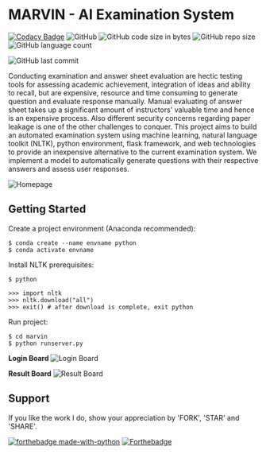 # MARVIN - AI Examination System

[![Codacy Badge](https://api.codacy.com/project/badge/Grade/1e131fc1944e49ac92cb20c7c1a65771)](https://app.codacy.com/manual/nityansuman/marvin?utm_source=github.com&utm_medium=referral&utm_content=nityansuman/marvin&utm_campaign=Badge_Grade_Settings)
![GitHub](https://img.shields.io/github/license/nityansuman/marvin)
![GitHub code size in bytes](https://img.shields.io/github/languages/code-size/nityansuman/marvin)
![GitHub repo size](https://img.shields.io/github/repo-size/nityansuman/marvin)
![GitHub language count](https://img.shields.io/github/languages/count/nityansuman/marvin)

![GitHub last commit](https://img.shields.io/github/last-commit/nityansuman/marvin)

Conducting examination and answer sheet evaluation are hectic testing tools for assessing
academic achievement, integration of ideas and ability to recall, but are expensive, resource
and time consuming to generate question and evaluate response manually. Manual evaluating
of answer sheet takes up a significant amount of instructors' valuable time and hence is an
expensive process. Also different security concerns regarding paper leakage is one of the other
challenges to conquer. This project aims to build an automated examination system using
machine learning, natural language toolkit (NLTK), python environment, flask framework,
and web technologies to provide an inexpensive alternative to the current examination system.
We implement a model to automatically generate questions with their respective answers and
assess user responses.

![Homepage](https://raw.githubusercontent.com/nityansuman/marvin/master/src/static/images/homepage.png)

## Getting Started



Create a project environment (Anaconda recommended):
```
$ conda create --name envname python
$ conda activate envname
```

Install NLTK prerequisites:
```
$ python

>>> import nltk
>>> nltk.download("all")
>>> exit() # after download is complete, exit python
```

Run project:
```
$ cd marvin
$ python runserver.py
```

**Login Board**
![Login Board](https://raw.githubusercontent.com/nityansuman/marvin/master/src/static/images/pic2.jpg)

**Result Board**
![Result Board](https://raw.githubusercontent.com/nityansuman/marvin/master/src/static/images/pic5.png)

## Support

If you like the work I do, show your appreciation by 'FORK', 'STAR' and 'SHARE'.

[![forthebadge made-with-python](http://ForTheBadge.com/images/badges/made-with-python.svg)](https://www.python.org/)
[![Forthebadge](https://forthebadge.com/images/badges/built-with-love.svg)](https://forthebadge.com)
